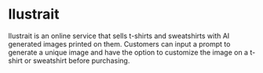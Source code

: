 # Ilustrait

Ilustrait is an online service that sells t-shirts and sweatshirts with AI generated images printed on them. Customers can input a prompt to generate a unique image and have the option to customize the image on a t-shirt or sweatshirt before purchasing.
